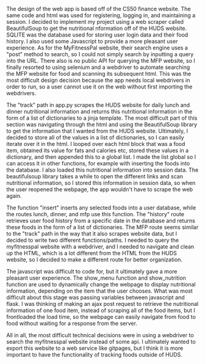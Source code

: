 The design of the web app is based off of the CS50 finance website. The same code and html was used for registering, logging in, and maintaining a session. I decided to implement my project using a web scraper called BeautifulSoup to get the nutritional nformation off of the HUDS website. SQLITE was the database used for storing user login data and their food history. I also used some Javascript to provide a more pleasant user experience. As for the MyFitnessPal website, their search engine uses a "post" method to search, so I could not simply search by inputting a query into the URL. There also is no public API for querying the MFP website, so I finally resorted to using selenium and a webdriver to automate searching the MFP website for food and scanning its subsequent html. This was the most difficult design decision because the app needs local webdrivers in order to run, so a user cannot use it on the web without first importing the webdrivers. 

The "track" path in app.py scrapes the HUDS website for daily lunch and dinner nutritional information and returns this nutritional information in the form of a list of dictionaries to a jinja template. The most difficult part of this section was navigating through the html and using the BeautifulSoup library to get the information that I wanted from the HUDS website. Ultimately, I decided to store all of the values in a list of dictionaries, so I can easily iterate over it in the html. I looped over each html block that was a food item, obtained its value for fats and calories etc, stored these values in a dictionary, and then appended this to a global list. I made the list global so I can access it in other functions, for example with inserting the foods into the database. I also loaded this nutritional information into session data. The beautifulsoup library takes a while to open the different links and scan nutritional information, so I stored this information in session data, so when the user reopened the webpage, the app wouldn't have to scrape the web again. 

The function "insert" inserts any selected foods into a user database, while the routes lunch, dinner, and mfp use this function. The "history" route retrieves user food history from a specific date in the database and returns these foods in the form of a list of dictionaries. The MFP route seems similar to the "track" path in the way that it also scrapes website data, but I decided to write two different functions/paths. I needed to query the myfitnesspal website with a webdriver, and I needed to navigate and clean up the HTML, which is a lot different from the HTML from the HUDS website, so I decided to make a different route for better organization.

The javascript was difficult to code for, but it ultimately gave a more pleasant user experience. The show_menu function and show_nutrition function are used to dynamically change the webpage to display nutritional information, depending on the item that the user chooses. What was most difficult about this stage was passing variables between javascript and flask. I was thinking of making an ajax post request to retrieve the nutritional information of one food item, instead of scraping all of the food items, but I frontloaded the load time, so the webpage can easily navigate from food to food without waiting for a response from the server. 

All in all, the most difficult technical decisions were in using a webdriver to search the myfitnesspal website instead of some api. I ultimately wanted to export this website to a web service like gitpages, but I think it is more important to have the functionality of tracking foods outside of HUDS. 

